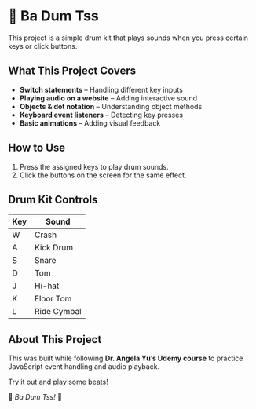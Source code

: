 # 🥁 Ba Dum Tss  

This project is a simple drum kit that plays sounds when you press certain keys or click buttons.  

## What This Project Covers  

- **Switch statements** – Handling different key inputs  
- **Playing audio on a website** – Adding interactive sound  
- **Objects & dot notation** – Understanding object methods  
- **Keyboard event listeners** – Detecting key presses  
- **Basic animations** – Adding visual feedback  

## How to Use  

1. Press the assigned keys to play drum sounds.  
2. Click the buttons on the screen for the same effect.  

## Drum Kit Controls  

| Key | Sound |  
|----|-------|  
| W  | Crash |  
| A  | Kick Drum |  
| S  | Snare |  
| D  | Tom |  
| J  | Hi-hat |  
| K  | Floor Tom |  
| L  | Ride Cymbal |  

## About This Project  

This was built while following **Dr. Angela Yu’s Udemy course** to practice JavaScript event handling and audio playback.  

Try it out and play some beats!

🚀 *Ba Dum Tss!* 🚀
